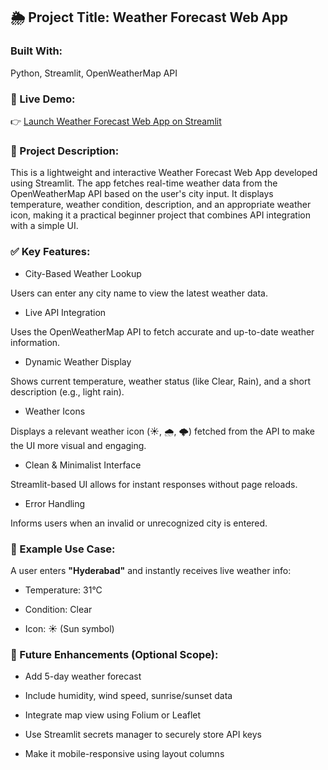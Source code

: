 ## **🌦️ Project Title: Weather Forecast Web App**

### **Built With:** 

Python, Streamlit, OpenWeatherMap API

### 🔗 Live Demo:

👉 [Launch Weather Forecast Web App on Streamlit](https://weather-forecast-app-mykdvbnqzagvaxwrqvhsm9.streamlit.app/)

### **📝 Project Description:**

This is a lightweight and interactive Weather Forecast Web App developed using Streamlit. The app fetches real-time weather data from the OpenWeatherMap API based on the user's city input. It displays temperature, weather condition, description, and an appropriate weather icon, making it a practical beginner project that combines API integration with a simple UI.

### **✅ Key Features:**

- City-Based Weather Lookup

Users can enter any city name to view the latest weather data.

- Live API Integration

Uses the OpenWeatherMap API to fetch accurate and up-to-date weather information.

- Dynamic Weather Display

Shows current temperature, weather status (like Clear, Rain), and a short description (e.g., light rain).

- Weather Icons

Displays a relevant weather icon (☀️, 🌧️, 🌩️) fetched from the API to make the UI more visual and engaging.

- Clean & Minimalist Interface

Streamlit-based UI allows for instant responses without page reloads.

- Error Handling

Informs users when an invalid or unrecognized city is entered.

### **📂 Example Use Case:**

A user enters **"Hyderabad"** and instantly receives live weather info:

- Temperature: 31°C
   
- Condition: Clear
    
- Icon: ☀️ (Sun symbol)

### **🔮 Future Enhancements (Optional Scope):**

- Add 5-day weather forecast

- Include humidity, wind speed, sunrise/sunset data

- Integrate map view using Folium or Leaflet

- Use Streamlit secrets manager to securely store API keys

- Make it mobile-responsive using layout columns


